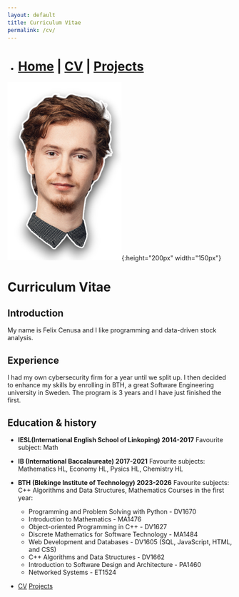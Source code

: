 ```yaml
---
layout: default
title: Curriculum Vitae
permalink: /cv/
---
```

- # [Home](/) | [CV](/cv/) | [Projects](/projects/)
![Logo](/assets/img/me.png){:height="200px" width="150px"}

# Curriculum Vitae

## Introduction

My name is Felix Cenusa and I like programming and data-driven stock analysis.

## Experience

I had my own cybersecurity firm for a year until we split up. I then decided to enhance my skills by enrolling in BTH, a great Software Engineering university in Sweden. The program is 3 years and I have just finished the first.

## Education & history
- **IESL(International English School of Linkoping) 2014-2017**
    Favourite subject: Math
- **IB (International Baccalaureate) 2017-2021**
    Favourite subjects: Mathematics HL, Economy HL, Pysics HL, Chemistry HL

- **BTH (Blekinge Institute of Technology) 2023-2026**
    Favourite subjects: C++ Algorithms and Data Structures, Mathematics
  Courses in the first year:
  - Programming and Problem Solving with Python - DV1670
  - Introduction to Mathematics - MA1476
  - Object-oriented Programming in C++ - DV1627
  - Discrete Mathematics for Software Technology - MA1484
  - Web Development and Databases - DV1605 (SQL, JavaScript, HTML, and CSS)
  - C++ Algorithms and Data Structures - DV1662
  - Introduction to Software Design and Architecture - PA1460
  - Networked Systems - ET1524

- [CV](cv.md) [Projects](projects.md)
